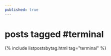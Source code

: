 ```yaml
---
published: true
---
```

<h1>posts tagged #terminal</h1>
{% include listpostsbytag.html tag="terminal" %}